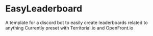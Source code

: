 # EasyLeaderboard
A template for a discord bot to easily create leaderboards related to anything
Currently preset with Territorial.io and OpenFront.io
